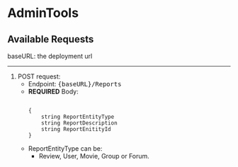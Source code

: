 # AdminTools

## Available Requests

baseURL: the deployment url

---

<ol>
    <li>POST request:
    <ul>
        <li>Endpoint: <samp>{baseURL}/Reports</samp></li>
        <li>
        <b>REQUIRED</b> Body: </br>
<pre><code>
{
    string ReportEntityType
    string ReportDescription
    string ReportEnitityId
}</code></pre>
        </li>
        <li>ReportEntityType can be:
        <ul>
            <li>
            Review, User, Movie, Group or Forum.
            </li>
        </ul>
        </li>
    </ul>
    </li>
</ol>
